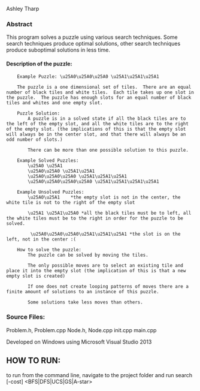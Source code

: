 Ashley Tharp

### Abstract
This program solves a puzzle using various search techniques. Some search techniques produce optimal solutions, other search techniques produce suboptimal solutions in less time.

#### Description of the puzzle:
		Example Puzzle: \u25A0\u25A0\u25A0 \u25A1\u25A1\u25A1

		The puzzle is a one dimensional set of tiles.  There are an equal number of black tiles and white tiles.  Each tile takes up one slot in the puzzle.  The puzzle has enough slots for an equal number of black tiles and whites and one empty slot.
		
		Puzzle Solution:
			A puzzle is in a solved state if all the black tiles are to the left of the empty slot, and all the white tiles are to the right of the empty slot. (the implications of this is that the empty slot will always be in the center slot, and that there will always be an odd number of slots.)
			
			There can be more than one possible solution to this puzzle.
			
		Example Solved Puzzles:
			\u25A0 \u25A1
			\u25A0\u25A0 \u25A1\u25A1
			\u25A0\u25A0\u25A0 \u25A1\u25A1\u25A1
			\u25A0\u25A0\u25A0\u25A0 \u25A1\u25A1\u25A1\u25A1
			
		Example Unsolved Puzzles:
			\u25A0\u25A1    *the empty slot is not in the center, the white tile is not to the right of the empty slot
			
			\u25A1 \u25A1\u25A0 *all the black tiles must be to left, all the white tiles must be to the right in order for the puzzle to be solved.
			
			 \u25A0\u25A0\u25A0\u25A1\u25A1\u25A1 *the slot is on the left, not in the center :(
			 
		How to solve the puzzle:
			The puzzle can be solved by moving the tiles.  
			
			The only possible moves are to select an existing tile and place it into the empty slot (the implication of this is that a new empty slot is created)
			
			If one does not create looping patterns of moves there are a finite amount of solutions to an instance of this puzzle.
			
			Some solutions take less moves than others.  
			
### Source Files:
Problem.h, Problem.cpp
Node.h, Node.cpp
init.cpp
main.cpp

Developed on Windows using Microsoft Visual Studio 2013

## HOW TO RUN:

to run from the command line, navigate to the project folder and run
search [-cost] <BFS|DFS|UCS|GS|A-star> <inputfile>